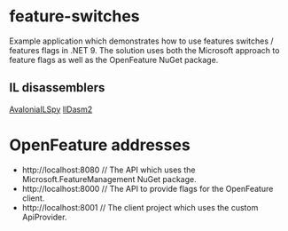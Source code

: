 # feature-switches

Example application which demonstrates how to use features switches / features flags in .NET 9. The solution uses both the Microsoft approach to feature flags as well as the OpenFeature NuGet package.

## IL disassemblers

[AvaloniaILSpy](https://github.com/icsharpcode/AvaloniaILSpy/releases)
[IlDasm2](https://github.com/lextudio/dotnet-ildasm2)

# OpenFeature addresses

- http://localhost:8080 // The API which uses the Microsoft.FeatureManagement NuGet package.
- http://localhost:8000 // The API to provide flags for the OpenFeature client.
- http://localhost:8001 // The client project which uses the custom ApiProvider.

